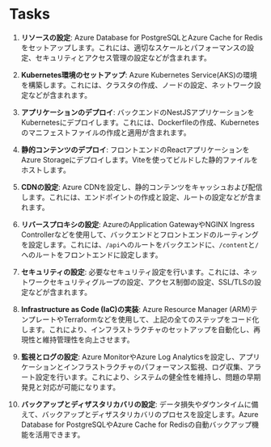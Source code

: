 # Tasks

1. **リソースの設定**: Azure Database for PostgreSQLとAzure Cache for Redisをセットアップします。これには、適切なスケールとパフォーマンスの設定、セキュリティとアクセス管理の設定などが含まれます。

2. **Kubernetes環境のセットアップ**: Azure Kubernetes Service(AKS)の環境を構築します。これには、クラスタの作成、ノードの設定、ネットワーク設定などが含まれます。

3. **アプリケーションのデプロイ**: バックエンドのNestJSアプリケーションをKubernetesにデプロイします。これには、Dockerfileの作成、Kubernetesのマニフェストファイルの作成と適用が含まれます。

4. **静的コンテンツのデプロイ**: フロントエンドのReactアプリケーションをAzure Storageにデプロイします。Viteを使ってビルドした静的ファイルをホストします。

5. **CDNの設定**: Azure CDNを設定し、静的コンテンツをキャッシュおよび配信します。これには、エンドポイントの作成と設定、ルートの設定などが含まれます。

6. **リバースプロキシの設定**: AzureのApplication GatewayやNGINX Ingress Controllerなどを使用して、バックエンドとフロントエンドのルーティングを設定します。これには、`/api`へのルートをバックエンドに、`/content`と`/`へのルートをフロントエンドに設定します。

7. **セキュリティの設定**: 必要なセキュリティ設定を行います。これには、ネットワークセキュリティグループの設定、アクセス制御の設定、SSL/TLSの設定などが含まれます。

8. **Infrastructure as Code (IaC)の実装**: Azure Resource Manager (ARM)テンプレートやTerraformなどを使用して、上記の全てのステップをコード化します。これにより、インフラストラクチャのセットアップを自動化し、再現性と維持管理性を向上させます。

9. **監視とログの設定**: Azure MonitorやAzure Log Analyticsを設定し、アプリケーションとインフラストラクチャのパフォーマンス監視、ログ収集、アラート設定を行います。これにより、システムの健全性を維持し、問題の早期発見と対応が可能になります。

10. **バックアップとディザスタリカバリの設定**: データ損失やダウンタイムに備えて、バックアップとディザスタリカバリのプロセスを設定します。Azure Database for PostgreSQLやAzure Cache for Redisの自動バックアップ機能を活用できます。
